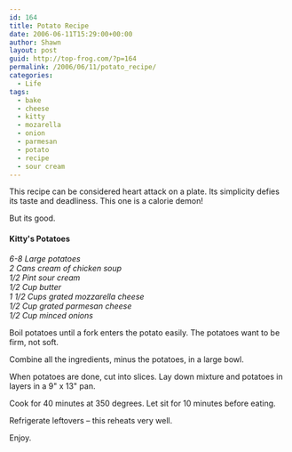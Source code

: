 ```yaml
---
id: 164
title: Potato Recipe
date: 2006-06-11T15:29:00+00:00
author: Shawn
layout: post
guid: http://top-frog.com/?p=164
permalink: /2006/06/11/potato_recipe/
categories:
  - Life
tags:
  - bake
  - cheese
  - kitty
  - mozarella
  - onion
  - parmesan
  - potato
  - recipe
  - sour cream
---
```

This recipe can be considered heart attack on a plate. Its simplicity defies its taste and deadliness. This one is a calorie demon!

But its good.



#### Kitty's Potatoes

_6-8 Large potatoes  
2 Cans cream of chicken soup  
1/2 Pint sour cream  
1/2 Cup butter  
1 1/2 Cups grated mozzarella cheese  
1/2 Cup grated parmesan cheese  
1/2 Cup minced onions_

Boil potatoes until a fork enters the potato easily. The potatoes want to be firm, not soft.

Combine all the ingredients, minus the potatoes, in a large bowl.

When potatoes are done, cut into slices. Lay down mixture and potatoes in layers in a 9" x 13" pan.

Cook for 40 minutes at 350 degrees. Let sit for 10 minutes before eating.

Refrigerate leftovers – this reheats very well.

Enjoy.